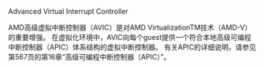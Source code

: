Advanced Virtual Interrupt Controller

AMD高级虚拟中断控制器（AVIC）是对AMD VirtualizationTM技术（AMD-V）的重要增强。 在虚拟化环境中，AVIC向每个guest提供一个符合本地高级可编程中断控制器（APIC）体系结构的虚拟中断控制器。 有关APIC的详细说明，请参见第567页的第16章“高级可编程中断控制器（APIC）”。